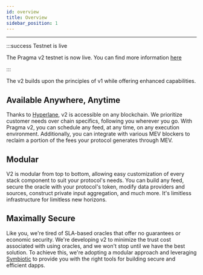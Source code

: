 ```yaml
---
id: overview
title: Overview
sidebar_position: 1
---
```


---

:::success Testnet is live

The Pragma v2 testnet is now live. You can find more information [here](/v2/Price%20Feeds/How%20to/evm-integration)

:::

The v2 builds upon the principles of v1 while offering enhanced capabilities.

## Available Anywhere, Anytime

Thanks to [Hyperlane](https://hyperlane.xyz), v2 is accessible on any blockchain. We prioritize customer needs over chain specifics, following you wherever you go. With Pragma v2, you can schedule any feed, at any time, on any execution environment. Additionally, you can integrate with various MEV blockers to reclaim a portion of the fees your protocol generates through MEV.

## Modular

V2 is modular from top to bottom, allowing easy customization of every stack component to suit your protocol's needs. You can build any feed, secure the oracle with your protocol's token, modify data providers and sources, construct private input aggregation, and much more. It's limitless infrastructure for limitless new horizons.

## Maximally Secure

Like you, we're tired of SLA-based oracles that offer no guarantees or economic security. We're developing v2 to minimize the trust cost associated with using oracles, and we won't stop until we have the best solution. To achieve this, we're adopting a modular approach and leveraging [Symbiotic](https://symbiotic.fi) to provide you with the right tools for building secure and efficient dapps.
